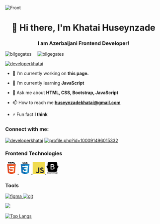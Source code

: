 ![Front](https://user-images.githubusercontent.com/126269066/235285578-112e6aa8-8495-4a9d-8807-c86faca928a8.jpg)

<h1 align="center">👋 Hi there, I'm Khatai Huseynzade</h1>
<h3 align="center">I am Azerbaijani Frontend Developer!</h3>

<img align="right" src="https://media.tenor.com/flflC6GFzO8AAAAd/sultan-alrefaei-programmer.gif" width="400" alt="bilgegates"/>

<p align="left"> <img src="https://komarev.com/ghpvc/?username=bilgegates&label=Profile%20views&color=0e75b6&style=flat" alt="bilgegates" /> </p>

<p align="left"> <a href="https://twitter.com/developerkhatai" target="blank"><img src="https://img.shields.io/twitter/follow/developerkhatai?logo=twitter&style=for-the-badge" alt="developerkhatai" /></a> </p>

- 🔭 I’m currently working on **this page.**

- 🌱 I’m currently learning **JavaScript**

- 💬 Ask me about **HTML, CSS, Bootstrap, JavaScript**

- 📫 How to reach me **huseynzadekhatai@gmail.com**

- ⚡ Fun fact **I think**

<h3 align="left">Connect with me:</h3>
<p align="left">
<a href="https://twitter.com/developerkhatai" target="blank"><img align="center" src="https://raw.githubusercontent.com/rahuldkjain/github-profile-readme-generator/master/src/images/icons/Social/twitter.svg" alt="developerkhatai" height="30" width="40" /></a>
<a href="https://fb.com/profile.php?id=100091496015332" target="blank"><img align="center" src="https://raw.githubusercontent.com/rahuldkjain/github-profile-readme-generator/master/src/images/icons/Social/facebook.svg" alt="profile.php?id=100091496015332" height="30" width="40" /></a>
</p>

<h3 align="left">Frontend Technologies</h3>
<p align="left"> 
<a href="https://www.w3.org/html/" target="_blank" rel="noreferrer"> <img src="https://raw.githubusercontent.com/devicons/devicon/master/icons/html5/html5-original-wordmark.svg" alt="html5" width="40" height="40"/> </a>
<a href="https://www.w3schools.com/css/" target="_blank" rel="noreferrer"> <img src="https://raw.githubusercontent.com/devicons/devicon/master/icons/css3/css3-original-wordmark.svg" alt="css3" width="40" height="40"/> </a>
<a href="https://developer.mozilla.org/en-US/docs/Web/JavaScript" target="_blank" rel="noreferrer"> <img src="https://raw.githubusercontent.com/devicons/devicon/master/icons/javascript/javascript-original.svg" alt="javascript" width="40" height="40"/> </a>
<a href="https://getbootstrap.com" target="_blank" rel="noreferrer"> <img src="https://raw.githubusercontent.com/devicons/devicon/master/icons/bootstrap/bootstrap-plain-wordmark.svg" alt="bootstrap" width="40" height="40"/> </a>   </p>

<h3 align="left">Tools</h3>
<p align="left">
<a href="https://www.figma.com/" target="_blank" rel="noreferrer"> <img src="https://www.vectorlogo.zone/logos/figma/figma-icon.svg" alt="figma" width="40" height="40"/> </a> <a href="https://git-scm.com/" target="_blank" rel="noreferrer"> <img src="https://www.vectorlogo.zone/logos/git-scm/git-scm-icon.svg" alt="git" width="40" height="40"/> </a>
<p>

<picture >
<source
  srcset="https://github-readme-stats.vercel.app/api?username=bilgegates&show_icons=true&theme=light"
  media="(prefers-color-scheme: light)"
/>
<source
  srcset="https://github-readme-stats.vercel.app/api?username=bilgegates&show_icons=true"
  media="(prefers-color-scheme: light), (prefers-color-scheme: no-preference)"
/>
<img src="https://github-readme-stats.vercel.app/api?username=bilgegates&show_icons=true" />
</picture>

[![Top Langs](https://github-readme-stats.vercel.app/api/top-langs/?username=bilgegates&langs_count=8)](https://github.com/bilgegates/github-readme-stats)
